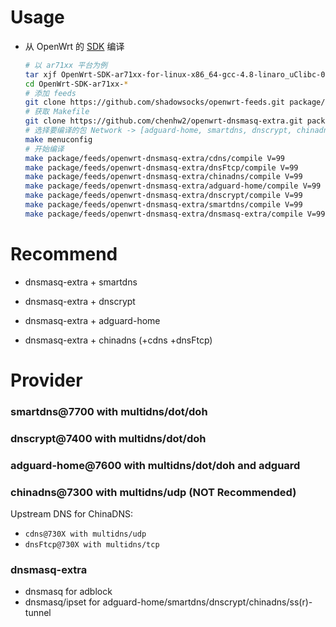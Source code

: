 # Usage

- 从 OpenWrt 的 [SDK][s] 编译

  ```bash
  # 以 ar71xx 平台为例
  tar xjf OpenWrt-SDK-ar71xx-for-linux-x86_64-gcc-4.8-linaro_uClibc-0.9.33.2.tar.bz2
  cd OpenWrt-SDK-ar71xx-*
  # 添加 feeds
  git clone https://github.com/shadowsocks/openwrt-feeds.git package/feeds
  # 获取 Makefile
  git clone https://github.com/chenhw2/openwrt-dnsmasq-extra.git package/feeds/openwrt-dnsmasq-extra
  # 选择要编译的包 Network -> [adguard-home, smartdns, dnscrypt, chinadns, dnsmasq-extra]
  make menuconfig
  # 开始编译
  make package/feeds/openwrt-dnsmasq-extra/cdns/compile V=99
  make package/feeds/openwrt-dnsmasq-extra/dnsFtcp/compile V=99
  make package/feeds/openwrt-dnsmasq-extra/chinadns/compile V=99
  make package/feeds/openwrt-dnsmasq-extra/adguard-home/compile V=99
  make package/feeds/openwrt-dnsmasq-extra/dnscrypt/compile V=99
  make package/feeds/openwrt-dnsmasq-extra/smartdns/compile V=99
  make package/feeds/openwrt-dnsmasq-extra/dnsmasq-extra/compile V=99
  ```

# Recommend

- dnsmasq-extra + smartdns

- dnsmasq-extra + dnscrypt

- dnsmasq-extra + adguard-home

- dnsmasq-extra + chinadns (+cdns +dnsFtcp)

# Provider

### smartdns@7700 with multidns/dot/doh

### dnscrypt@7400 with multidns/dot/doh

### adguard-home@7600 with multidns/dot/doh and adguard

### chinadns@7300 with multidns/udp (NOT Recommended)

Upstream DNS for ChinaDNS:

- `cdns@730X with multidns/udp`
- `dnsFtcp@730X with multidns/tcp`

### dnsmasq-extra

- dnsmasq for adblock
- dnsmasq/ipset for adguard-home/smartdns/dnscrypt/chinadns/ss(r)-tunnel

[s]: https://wiki.openwrt.org/doc/howto/obtain.firmware.sdk
